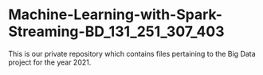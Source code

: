# Machine-Learning-with-Spark-Streaming-BD_131_251_307_403
This is our private repository which contains files pertaining to the Big Data project for the year 2021.
